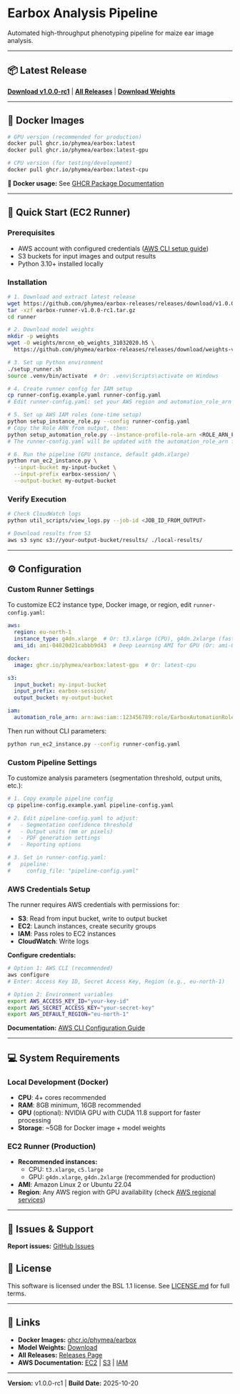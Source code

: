 # Earbox Analysis Pipeline

Automated high-throughput phenotyping pipeline for maize ear image analysis.

---

## 📦 Latest Release

**[Download v1.0.0-rc1](https://github.com/phymea/earbox-releases/releases/latest)** | **[All Releases](https://github.com/phymea/earbox-releases/releases)** | **[Download Weights](https://github.com/phymea/earbox-releases/releases/download/weights-v1.0/mrcnn_eb_weights_31032020.h5)**

---

## 🐳 Docker Images

```bash
# GPU version (recommended for production)
docker pull ghcr.io/phymea/earbox:latest
docker pull ghcr.io/phymea/earbox:latest-gpu

# CPU version (for testing/development)
docker pull ghcr.io/phymea/earbox:latest-cpu
```

**📖 Docker usage:** See [GHCR Package Documentation](https://github.com/phymea/earbox/pkgs/container/earbox)

---

## 🚀 Quick Start (EC2 Runner)

### Prerequisites
- AWS account with configured credentials ([AWS CLI setup guide](https://docs.aws.amazon.com/cli/latest/userguide/cli-configure-files.html))
- S3 buckets for input images and output results
- Python 3.10+ installed locally

### Installation

```bash
# 1. Download and extract latest release
wget https://github.com/phymea/earbox-releases/releases/download/v1.0.0-rc1/earbox-runner-v1.0.0-rc1.tar.gz
tar -xzf earbox-runner-v1.0.0-rc1.tar.gz
cd runner

# 2. Download model weights
mkdir -p weights
wget -O weights/mrcnn_eb_weights_31032020.h5 \
  https://github.com/phymea/earbox-releases/releases/download/weights-v1.0/mrcnn_eb_weights_31032020.h5

# 3. Set up Python environment
./setup_runner.sh
source .venv/bin/activate  # Or: .venv\Scripts\activate on Windows

# 4. Create runner config for IAM setup
cp runner-config.example.yaml runner-config.yaml
# Edit runner-config.yaml: set your AWS region and automation_role_arn placeholder

# 5. Set up AWS IAM roles (one-time setup)
python setup_instance_role.py --config runner-config.yaml
# Copy the Role ARN from output, then:
python setup_automation_role.py --instance-profile-role-arn <ROLE_ARN_FROM_ABOVE> --update-config
# The runner-config.yaml will be updated with the automation_role_arn from this output

# 6. Run the pipeline (GPU instance, default g4dn.xlarge)
python run_ec2_instance.py \
  --input-bucket my-input-bucket \
  --input-prefix earbox-session/ \
  --output-bucket my-output-bucket
```

### Verify Execution

```bash
# Check CloudWatch logs
python util_scripts/view_logs.py --job-id <JOB_ID_FROM_OUTPUT>

# Download results from S3
aws s3 sync s3://your-output-bucket/results/ ./local-results/
```

---

## ⚙️ Configuration

### Custom Runner Settings

To customize EC2 instance type, Docker image, or region, edit `runner-config.yaml`:

```yaml
aws:
  region: eu-north-1
  instance_type: g4dn.xlarge  # Or: t3.xlarge (CPU), g4dn.2xlarge (faster GPU)
  ami_id: ami-04020d21cabbb9d43  # Deep Learning AMI for GPU (Or: ami-01dad638e8f31ab9a - Amazon Linux 2023 for CPU)

docker:
  image: ghcr.io/phymea/earbox:latest-gpu  # Or: latest-cpu

s3:
  input_bucket: my-input-bucket
  input_prefix: earbox-session/
  output_bucket: my-output-bucket

iam:
  automation_role_arn: arn:aws:iam::123456789:role/EarboxAutomationRole
```

Then run without CLI parameters:
```bash
python run_ec2_instance.py --config runner-config.yaml
```

### Custom Pipeline Settings

To customize analysis parameters (segmentation threshold, output units, etc.):

```bash
# 1. Copy example pipeline config
cp pipeline-config.example.yaml pipeline-config.yaml

# 2. Edit pipeline-config.yaml to adjust:
#   - Segmentation confidence threshold
#   - Output units (mm or pixels)
#   - PDF generation settings
#   - Reporting options

# 3. Set in runner-config.yaml:
#   pipeline:
#     config_file: "pipeline-config.yaml"
```

### AWS Credentials Setup

The runner requires AWS credentials with permissions for:
- **S3**: Read from input bucket, write to output bucket
- **EC2**: Launch instances, create security groups
- **IAM**: Pass roles to EC2 instances
- **CloudWatch**: Write logs

**Configure credentials:**
```bash
# Option 1: AWS CLI (recommended)
aws configure
# Enter: Access Key ID, Secret Access Key, Region (e.g., eu-north-1)

# Option 2: Environment variables
export AWS_ACCESS_KEY_ID="your-key-id"
export AWS_SECRET_ACCESS_KEY="your-secret-key"
export AWS_DEFAULT_REGION="eu-north-1"
```

**Documentation:** [AWS CLI Configuration Guide](https://docs.aws.amazon.com/cli/latest/userguide/cli-configure-quickstart.html)

---

## 💻 System Requirements

### Local Development (Docker)
- **CPU**: 4+ cores recommended
- **RAM**: 8GB minimum, 16GB recommended
- **GPU** (optional): NVIDIA GPU with CUDA 11.8 support for faster processing
- **Storage**: ~5GB for Docker image + model weights

### EC2 Runner (Production)
- **Recommended instances:**
  - CPU: `t3.xlarge`, `c5.large`
  - GPU: `g4dn.xlarge`, `g4dn.2xlarge` (recommended for production)
- **AMI**: Amazon Linux 2 or Ubuntu 22.04
- **Region**: Any AWS region with GPU availability (check [AWS regional services](https://aws.amazon.com/about-aws/global-infrastructure/regional-product-services/))

---

## 🐛 Issues & Support

**Report issues:** [GitHub Issues](https://github.com/phymea/earbox-releases/issues)




## 📄 License

This software is licensed under the BSL 1.1 license. See [LICENSE.md](LICENSE.md) for full terms.

---

## 🔗 Links

- **Docker Images:** [ghcr.io/phymea/earbox](https://github.com/phymea/earbox/pkgs/container/earbox)
- **Model Weights:** [Download](https://github.com/phymea/earbox-releases/releases/download/weights-v1.0/mrcnn_eb_weights_31032020.h5)
- **All Releases:** [Releases Page](https://github.com/phymea/earbox-releases/releases)
- **AWS Documentation:** [EC2](https://docs.aws.amazon.com/ec2/) | [S3](https://docs.aws.amazon.com/s3/) | [IAM](https://docs.aws.amazon.com/iam/)

---

**Version:** v1.0.0-rc1 | **Build Date:** 2025-10-20
